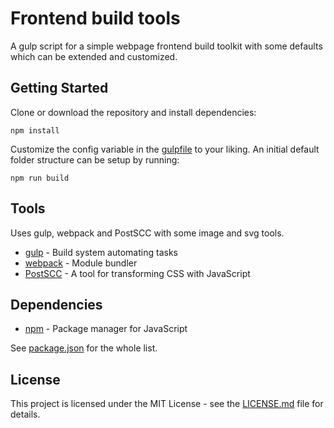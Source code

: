# Frontend build tools

A gulp script for a simple webpage frontend build toolkit with some defaults which can be extended and customized.

## Getting Started

Clone or download the repository and install dependencies:

```
npm install
```

Customize the config variable in the [gulpfile](gulpfile.js) to your liking. An initial default folder structure can be setup by running:

```
npm run build
```

## Tools

Uses gulp, webpack and PostSCC with some image and svg tools.

* [gulp](https://gulpjs.com/) - Build system automating tasks
* [webpack](https://webpack.github.io/) - Module bundler
* [PostSCC](https://postcss.org/) - A tool for transforming CSS with JavaScript

## Dependencies

* [npm](https://www.npmjs.com/) - Package manager for JavaScript

See [package.json](package.json) for the whole list.

## License

This project is licensed under the MIT License - see the [LICENSE.md](LICENSE.md) file for details.

